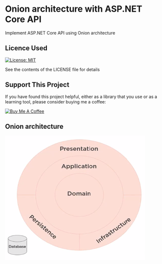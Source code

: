 # Onion architecture with ASP.NET Core API 

 Implement ASP.NET Core API using Onion architecture

## Licence Used
[![License: MIT](https://img.shields.io/badge/License-MIT-yellow.svg)](https://opensource.org/licenses/MIT)

See the contents of the LICENSE file for details


## Support This Project

If you have found this project helpful, either as a library that you use or as a learning tool, please consider buying me a coffee:

<a href="https://www.buymeacoffee.com/amitpnaik" target="_blank"><img src="https://www.buymeacoffee.com/assets/img/custom_images/orange_img.png" alt="Buy Me A Coffee" style="height: 41px !important;width: 174px !important" ></a>

## Onion architecture

![image](Assert/onion.png)